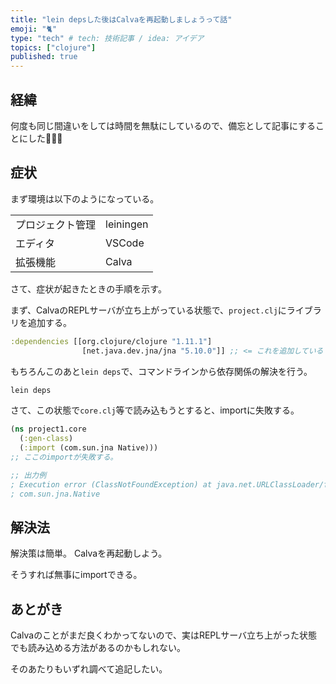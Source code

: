 ```yaml
---
title: "lein depsした後はCalvaを再起動しましょうって話"
emoji: "🐈️"
type: "tech" # tech: 技術記事 / idea: アイデア
topics: ["clojure"]
published: true
---
```


## 経緯

何度も同じ間違いをしては時間を無駄にしているので、備忘として記事にすることにした💢💢💢

## 症状

まず環境は以下のようになっている。

| | |
|---|---|
| プロジェクト管理 | leiningen | 
| エディタ | VSCode | 
| 拡張機能 | Calva | 

さて、症状が起きたときの手順を示す。

まず、CalvaのREPLサーバが立ち上がっている状態で、`project.clj`にライブラリを追加する。

```clojure
:dependencies [[org.clojure/clojure "1.11.1"]
                [net.java.dev.jna/jna "5.10.0"]] ;; <= これを追加している
```

もちろんこのあと`lein deps`で、コマンドラインから依存関係の解決を行う。

```sh
lein deps
```

さて、この状態で`core.clj`等で読み込もうとすると、importに失敗する。

```clojure
(ns project1.core
  (:gen-class)
  (:import (com.sun.jna Native)))
;; ここのimportが失敗する。

;; 出力例
; Execution error (ClassNotFoundException) at java.net.URLClassLoader/findClass (URLClassLoader.java:445).
; com.sun.jna.Native
```

## 解決法

解決策は簡単。
Calvaを再起動しよう。

そうすれば無事にimportできる。

## あとがき

Calvaのことがまだ良くわかってないので、実はREPLサーバ立ち上がった状態でも読み込める方法があるのかもしれない。

そのあたりもいずれ調べて追記したい。

